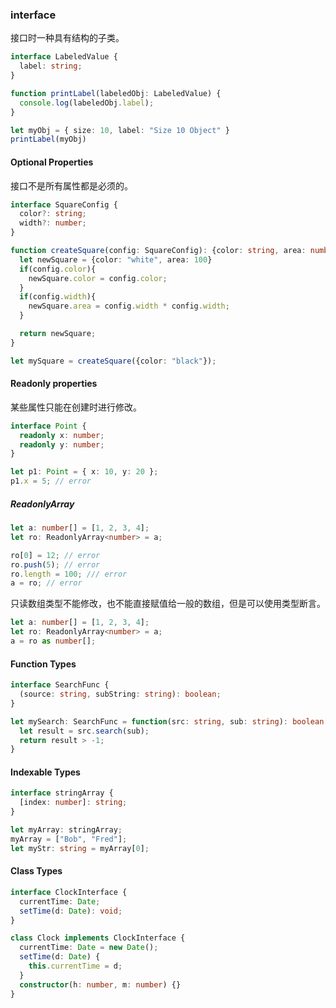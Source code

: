 ### interface
接口时一种具有结构的子类。
```typescript
interface LabeledValue {
  label: string;
}

function printLabel(labeledObj: LabeledValue) {
  console.log(labeledObj.label);
}

let myObj = { size: 10, label: "Size 10 Object" }
printLabel(myObj)
```
#### Optional Properties
接口不是所有属性都是必须的。
```typescript
interface SquareConfig {
  color?: string;
  width?: number;
}

function createSquare(config: SquareConfig): {color: string, area: number} {
  let newSquare = {color: "white", area: 100}
  if(config.color){
    newSquare.color = config.color;
  }
  if(config.width){
    newSquare.area = config.width * config.width;
  }

  return newSquare;
}

let mySquare = createSquare({color: "black"});
```
#### Readonly properties
某些属性只能在创建时进行修改。
```typescript
interface Point {
  readonly x: number;
  readonly y: number;
}

let p1: Point = { x: 10, y: 20 };
p1.x = 5; // error
```
##### ReadonlyArray
```typescript
let a: number[] = [1, 2, 3, 4];
let ro: ReadonlyArray<number> = a;

ro[0] = 12; // error
ro.push(5); // error
ro.length = 100; /// error
a = ro; // error
```
只读数组类型不能修改，也不能直接赋值给一般的数组，但是可以使用类型断言。
```typescript
let a: number[] = [1, 2, 3, 4];
let ro: ReadonlyArray<number> = a;
a = ro as number[];
```
#### Function Types
```typescript
interface SearchFunc {
  (source: string, subString: string): boolean;
}

let mySearch: SearchFunc = function(src: string, sub: string): boolean {
  let result = src.search(sub);
  return result > -1;
}
```
#### Indexable Types
```typescript
interface stringArray {
  [index: number]: string;
}

let myArray: stringArray;
myArray = ["Bob", "Fred"];
let myStr: string = myArray[0];
```
#### Class Types
```typescript
interface ClockInterface {
  currentTime: Date;
  setTime(d: Date): void;
}

class Clock implements ClockInterface {
  currentTime: Date = new Date();
  setTime(d: Date) {
    this.currentTime = d;
  }
  constructor(h: number, m: number) {}
}
```
#
#
#
#
#
#
#
#
#
#